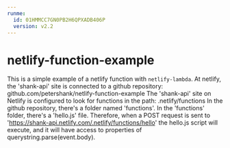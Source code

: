 ```yaml
---
runme:
  id: 01HMMCC7GN0PB2H6QPXADB406P
  version: v2.2
---
```


# netlify-function-example

This is a simple example of a netlify function with `netlify-lambda`.
At netlify, the 'shank-api' site is connected to a github repository:
github.com/petershank/netlify-function-example
The 'shank-api' site on Netlify is configured to look for functions in the path:
.netlify/functions
In the github repository, there's a folder named 'functions'.  In the 'functions' folder, there's a 'hello.js' file.
Therefore, when a POST request is sent to 'https://shank-api.netlify.com/.netlify/functions/hello' the hello.js script will execute, and it will have access to properties of querystring.parse(event.body).
